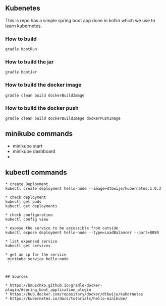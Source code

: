 Kubenetes
--
This is repo has a simple spring boot app done in kotlin which we use to learn kubernetes.

### How to build

```
gradle bootRun
```

### How to build the jar

```
gradle bootJar
```

### How to build the docker image

```
gradle clean build dockerBuildImage
```

### How to build the docker push

```
gradle clean build dockerBuildImage dockerPushImage
```

## minikube commands
* minikube start
* minikube dashboard
* 

## kubectl commands

 ```
* create Deployment
 kubectl create deployment hello-node --image=dtbwije/kubernetes:1.0.3

* check deployment
 kubectl get pods
 kubectl get deployments
 
* check configuration
 kubectl config view
 
* expose the service to be accessible from outside 
 kubectl expose deployment hello-node --type=LoadBalancer --port=8080
 
* list exponsed service
 kubectl get services

* get an ip for the service
  minikube service hello-node
  ``


## Sources

* https://bmuschko.github.io/gradle-docker-plugin/#spring_boot_application_plugin
* https://hub.docker.com/repository/docker/dtbwije/kubernetes
* https://kubernetes.io/docs/tutorials/hello-minikube/
